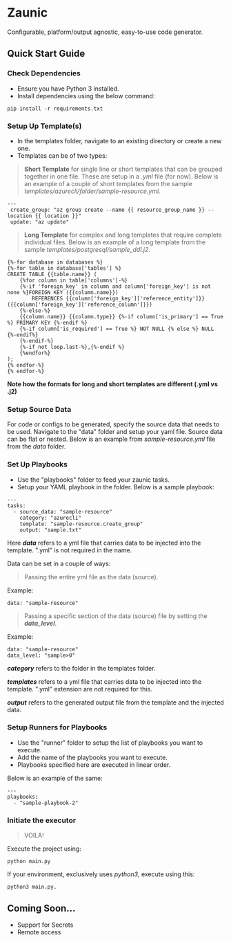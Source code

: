 # Zaunic
Configurable, platform/output agnostic, easy-to-use code generator.


## Quick Start Guide

### Check Dependencies

- Ensure you have Python 3 installed.
- Install dependencies using the below command:

```
pip install -r requirements.txt
```

### Setup Up Template(s)

- In the templates folder, navigate to an existing directory or create a new one.
- Templates can be of two types:

> **Short Template** for single line or short templates that can be grouped together in one file. These are setup in a *.yml* file (for now). Below is an example of a couple of short templates from the sample *templates/azurecli/folder/sample-resource.yml*. 

```
---
 create_group: "az group create --name {{ resource_group_name }} --location {{ location }}"
 update: "az update"

```


> **Long Template** for complex and long templates that require complete individual files. Below is an example of a long template from the sample *templates/postgresql/sample_ddl.j2*.

```
{%-for database in databases %}
{%-for table in database['tables'] %}
CREATE TABLE {{table.name}} (
    {%for column in table['columns']-%}
    {%-if 'foreign_key' in column and column['foreign_key'] is not none %}FOREIGN KEY ({{column.name}}) 
        REFERENCES {{column['foreign_key']['reference_entity']}} ({{column['foreign_key']['reference_column']}})
    {%-else-%}
    {{column.name}} {{column.type}} {%-if column['is_primary'] == True %} PRIMARY KEY {%-endif %}
    {%-if column['is_required'] == True %} NOT NULL {% else %} NULL {%-endif%}
    {%-endif-%}
    {%-if not loop.last-%},{%-endif %}
    {%endfor%}
);
{% endfor-%}
{% endfor-%}
```

**Note how the formats for long and short templates are different (.yml vs .j2)**


### Setup Source Data

For code or configs to be generated, specify the source data that needs to be used. Navigate to the "data" folder and setup your yaml file. Source data can be flat or nested. Below is an example from *sample-resource.yml* file from the *data* folder.



### Set Up Playbooks

- Use the "playbooks" folder to feed your zaunic tasks.
- Setup your YAML playbook in the folder. Below is a sample playbook:

```
---
tasks:
  - source_data: "sample-resource"
    category: "azurecli"
    template: "sample-resource.create_group"
    output: "sample.txt"
```
Here ***data*** refers to a yml file that carries data to be injected into the template. ".yml" is not required in the name.

Data can be set in a couple of ways:
> Passing the entire yml file as the data (source).

Example:

```
data: "sample-resource"
```

> Passing a specific section of the data (source) file by setting the ***data_level***.

Example:

```
data: "sample-resource"
data_level: "sample>0"
```

***category*** refers to the folder in the templates folder.

***templates*** refers to a yml file that carries data to be injected into the template. ".yml" extension are not required for this.

***output*** refers to the generated output file from the template and the injected data.

### Setup Runners for Playbooks

- Use the "runner" folder to setup the list of playbooks you want to execute.
- Add the name of the playbooks you want to execute.
- Playbooks specified here are executed in linear order.

Below is an example of the same:
```
---
playbooks:
  - "sample-playbook-2"
```


### Initiate the executor

> VOILA!

Execute the project using:

```
python main.py
```

If your environment, exclusively uses *python3*, execute using this:

```
python3 main.py.
```

## Coming Soon...

- Support for Secrets
- Remote access
